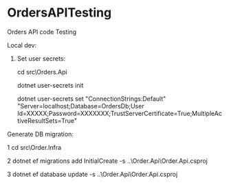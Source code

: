 # OrdersAPITesting
Orders API code Testing

Local dev:

1. Set user secrets:

   cd src\Orders.Api
   
   dotnet user-secrets init
   
   dotnet user-secrets set "ConnectionStrings:Default" "Server=localhost;Database=OrdersDb;User Id=XXXXX;Password=XXXXXXX;TrustServerCertificate=True;MultipleActiveResultSets=True"



Generate DB migration:

1 cd src\Order.Infra

2 dotnet ef migrations add InitialCreate -s ..\Order.Api\Order.Api.csproj

3 dotnet ef database update -s ..\Order.Api\Order.Api.csproj

